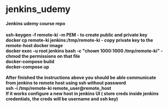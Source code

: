 # jenkins_udemy
<h4>Jenkins udemy course repo <h4/>

**ssh-keygen -f remote-ki -m PEM - to create public and private key <br>
docker cp remote-ki jenkins:/tmp/remote-ki - copy private key to the remote-host docker image <br>
docker exec -u root jenkins bash -c "chown 1000:1000 /tmp/remote-ki" - chmod the permissions on that file <br>
docker-compose build <br>
docker-compose up** <br>
<br>
After finished the instructions above you should be able communicate from jenkins to remote host using ssh without password
<br>
**ssh -i /tmp/remote-ki remote_user@remote_host**
<br>
If it works configure a new host in jenkins UI ( store creds inside jenkins credentials, the creds will be username and ssh key)

